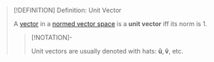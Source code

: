 >[!DEFINITION] Definition: Unit Vector
>
>A [vector](../Vector.md) in a [normed vector space](Normed%20Vector%20Space.md) is a **unit vector** iff its norm is $1$.
>
>>[!NOTATION]-
>>
>>Unit vectors are usually denoted with hats: $\mathbf{\hat{u}}, \mathbf{\hat{v}}$, etc.
>>
>